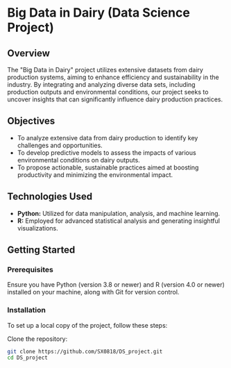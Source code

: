 # Big Data in Dairy (Data Science Project)

## Overview
The "Big Data in Dairy" project utilizes extensive datasets from dairy production systems, aiming to enhance efficiency and sustainability in the industry. By integrating and analyzing diverse data sets, including production outputs and environmental conditions, our project seeks to uncover insights that can significantly influence dairy production practices.

## Objectives
- To analyze extensive data from dairy production to identify key challenges and opportunities.
- To develop predictive models to assess the impacts of various environmental conditions on dairy outputs.
- To propose actionable, sustainable practices aimed at boosting productivity and minimizing the environmental impact.

## Technologies Used
- **Python:** Utilized for data manipulation, analysis, and machine learning.
- **R:** Employed for advanced statistical analysis and generating insightful visualizations.

## Getting Started

### Prerequisites
Ensure you have Python (version 3.8 or newer) and R (version 4.0 or newer) installed on your machine, along with Git for version control.

### Installation
To set up a local copy of the project, follow these steps:

Clone the repository:
```bash
git clone https://github.com/SX0818/DS_project.git
cd DS_project

